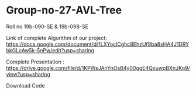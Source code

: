 # Group-no-27-AVL-Tree
Roll no 19b-090-SE &amp; 19b-098-SE

Link of complete Algorithm of our project: https://docs.google.com/document/d/1LXYoclCghc8EhzUf9ba8xHA4J1DRYbkGLcAw5k-5nPw/edit?usp=sharing

Complete Presentation : https://drive.google.com/file/d/1KPWsJAnYnOsB4y00ggE4QxuwpBXnJKq9/view?usp=sharing

Download Code
